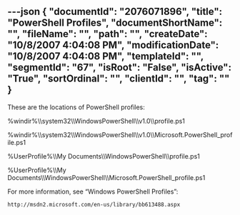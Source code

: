 ---json
{
  "documentId": "2076071896",
  "title": "PowerShell Profiles",
  "documentShortName": "",
  "fileName": "",
  "path": "",
  "createDate": "10/8/2007 4:04:08 PM",
  "modificationDate": "10/8/2007 4:04:08 PM",
  "templateId": "",
  "segmentId": "67",
  "isRoot": "False",
  "isActive": "True",
  "sortOrdinal": "",
  "clientId": "",
  "tag": ""
}
---

These are the locations of PowerShell profiles:

%windir%&bsol;&bsol;system32&bsol;&bsol;WindowsPowerShell&bsol;&bsol;v1.0&bsol;&bsol;profile.ps1

%windir%&bsol;&bsol;system32&bsol;&bsol;WindowsPowerShell&bsol;&bsol;v1.0&bsol;&bsol;Microsoft.PowerShell_profile.ps1

%UserProfile%&bsol;&bsol;My Documents&bsol;&bsol;WindowsPowerShell&bsol;&bsol;profile.ps1

%UserProfile%&bsol;&bsol;My Documents&bsol;&bsol;WindowsPowerShell&bsol;&bsol;Microsoft.PowerShell_profile.ps1


For more information, see “Windows PowerShell Profiles”:

    http://msdn2.microsoft.com/en-us/library/bb613488.aspx
